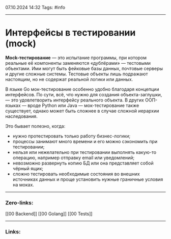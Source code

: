 07.10.2024 14:32
Tags: #info

---
# Интерфейсы в тестировании (mock)

**Mock-тестирование** — это испытание программы, при котором реальные её компоненты заменяются «дублёрами» — тестовыми объектами. Ими могут быть фейковые базы данных, почтовые серверы и другие сложные системы. Тестовые объекты лишь подражают настоящим, но не содержат реальной логики или данных.

В языке Go мок-тестирование особенно удобно благодаря концепции интерфейсов. По сути, всё, что нужно для создания объекта-заглушки, — это удовлетворить интерфейсу реального объекта. В других ООП-языках — вроде Python или Java — мок-тестирование также существует, однако может быть сложнее в случае сложной иерархии наследования.

Это бывает полезно, когда:

- нужно протестировать только работу бизнес-логики;
- процессы занимают много времени и его можно сэкономить при тестировании;
- нельзя или нежелательно при тестировании выполнять какую-то операцию, например отправку email или уведомлений;
- невозможно развернуть копию БД или она представляет собой чёрный ящик;
- сложно тестировать необходимые состояния во внешних источниках данных и проще установить нужные граничные условия на моках.




---
### Zero-links:
[[00 Backend]] [[00 Golang]] [[00 Tests]]

---
### Links: